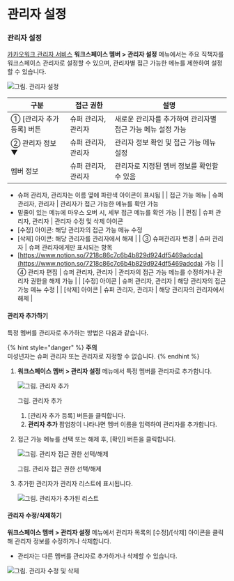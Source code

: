 # 관리자 설정

### 관리자 설정

[카카오워크 관리자 서비스](https://admin.kakaowork.com/) **워크스페이스 멤버 > 관리자 설정** 메뉴에서는 주요 직책자를 워크스페이스 관리자로 설정할 수 있으며, 관리자별 접근 가능한 메뉴를 제한하여 설정할 수 있습니다.

![그림. 관리자 설정](https://s3-us-west-2.amazonaws.com/secure.notion-static.com/11a92095-46a1-4be5-bd5e-c51593a8b4e1/%EA%B4%80%EB%A6%AC%EC%9E%90\_%EC%84%A4%EC%A0%95\_\(1\).png)


| 구분                | 접근 권한       | 설명                                |
| ----------------- | ----------- | --------------------------------- |
| ① [관리자 추가 등록] 버튼 | 슈퍼 관리자, 관리자 | 새로운 관리자를 추가하여 관리자별 접근 가능 메뉴 설정 가능 |
| ② 관리자 정보 ▼        | 슈퍼 관리자, 관리자 | 관리자 정보 확인 및 접근 가능 메뉴 설정           |
| 멤버 정보             | 슈퍼 관리자, 관리자 | 관리자로 지정된 멤버 정보를 확인할 수 있음          |

* 슈퍼 관리자, 관리자는 이름 옆에 파란색 아이콘이 표시됨 | | 접근 가능 메뉴 | 슈퍼 관리자, 관리자 | 관리자가 접근 가능한 메뉴를 확인 가능
* 밑줄이 있는 메뉴에 마우스 오버 시, 세부 접근 메뉴를 확인 가능 | | 편집 | 슈퍼 관리자, 관리자 | 관리자 수정 및 삭제 아이콘
* [수정] 아이콘: 해당 관리자의 접근 가능 메뉴 수정
* [삭제] 아이콘: 해당 관리자를 관리자에서 해제 | | ③ 슈퍼관리자 변경 | 슈퍼 관리자 | 슈퍼 관리자에게만 표시되는 항목
* [https://www.notion.so/7218c86c7c6b4b829d924df5469adcda](https://www.notion.so/7218c86c7c6b4b829d924df5469adcda) 가능 | | ④ 관리자 편집 | 슈퍼 관리자, 관리자 | 관리자의 접근 가능 메뉴를 수정하거나 관리자 권한을 해제 가능 | | [수정] 아이콘 | 슈퍼 관리자, 관리자 | 해당 관리자의 접근 가능 메뉴 수정 | | [삭제] 아이콘 | 슈퍼 관리자, 관리자 | 해당 관리자의 관리자에서 해제 |

#### 관리자 추가하기

특정 멤버를 관리자로 추가하는 방법은 다음과 같습니다.

{% hint style="danger" %}
**주의**<br> 
미성년자는 슈퍼 관리자 또는 관리자로 지정할 수 없습니다.
{% endhint %}

1.  **워크스페이스 멤버 > 관리자 설정** 메뉴에서 특정 멤버를 관리자로 추가합니다.

    ![그림. 관리자 추가](https://s3-us-west-2.amazonaws.com/secure.notion-static.com/a8ba8cd0-21c9-4653-9e1d-9ad085ea7d18/Untitled.png)

    그림. 관리자 추가

    1. [관리자 추가 등록] 버튼을 클릭합니다.
    2. **관리자 추가** 팝업창이 나타나면 멤버 이름을 입력하여 관리자를 추가합니다.

2.  접근 가능 메뉴를 선택 또는 해제 후, [확인] 버튼을 클릭합니다.

    ![그림. 관리자 접근 권한 선택/해제](https://s3-us-west-2.amazonaws.com/secure.notion-static.com/fddb6edc-997b-4bb8-947a-a6411e1bdd32/Untitled.png)

    그림. 관리자 접근 권한 선택/해제
3.  추가한 관리자가 관리자 리스트에 표시됩니다.

    ![그림. 관리자가 추가된 리스트](https://s3-us-west-2.amazonaws.com/secure.notion-static.com/1dd89553-7b27-4238-a1d8-72cbddbe7ad4/Untitled.png)



#### 관리자 수정/삭제하기

**워크스페이스 멤버 > 관리자 설정** 메뉴에서 관리자 목록의 [수정]/[삭제] 아이콘을 클릭해 관리자 정보를 수정하거나 삭제합니다.

* 관리자는 다른 멤버를 관리자로 추가하거나 삭제할 수 있습니다.

![그림. 관리자 수정 및 삭제](https://s3-us-west-2.amazonaws.com/secure.notion-static.com/f8a61aa3-f8c8-47b1-9566-44ad209d6abe/Untitled.png)


